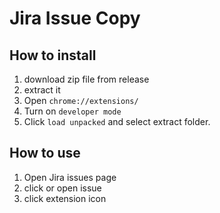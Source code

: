 # Jira Issue Copy
## How to install
1. download zip file from release
2. extract it
3. Open `chrome://extensions/`
4. Turn on `developer mode`
5. Click `load unpacked` and select extract folder.

## How to use
1. Open Jira issues page
2. click or open issue
3. click extension icon
